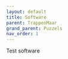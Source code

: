 ```yaml
---
layout: default
title: Software
parent: TrappenMaar
grand_parent: Puzzels
nav_order: 1
---
```



Test software